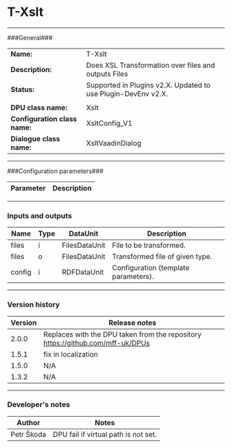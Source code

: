 ﻿# T-Xslt #
----------

###General###

|                              |                                                               |
|------------------------------|---------------------------------------------------------------|
|**Name:**                     |T-Xslt                                              |
|**Description:**              |Does XSL Transformation over files and outputs Files |
|**Status:**                   |Supported in Plugins v2.X. Updated to use Plugin-DevEnv v2.X.       |
|                              |                                                               |
|**DPU class name:**           |Xslt     | 
|**Configuration class name:** |XsltConfig_V1                           |
|**Dialogue class name:**      |XsltVaadinDialog | 

***

###Configuration parameters###


|Parameter                        |Description                             |                                                        
|---------------------------------|----------------------------------------|


***

### Inputs and outputs ###

|Name                |Type       |DataUnit                         |Description                        |
|--------------------|-----------|---------------------------------|-----------------------------------|
|files  |i |FilesDataUnit  |File to be transformed.  |
|files |o |FilesDataUnit  |Transformed file of given type.  |
|config |i |RDFDataUnit   | Configuration (template parameters). |

***

### Version history ###

|Version            |Release notes                                   |
|-------------------|------------------------------------------------|
|2.0.0              |Replaces with the DPU taken from the repository https://github.com/mff-uk/DPUs |
|1.5.1              |fix in localization                             |
|1.5.0              |N/A                                             |
|1.3.2              |N/A                                             |                                

***

### Developer's notes ###

|Author            |Notes                 |
|------------------|----------------------|
|Petr Škoda        |DPU fail if virtual path is not set. |

